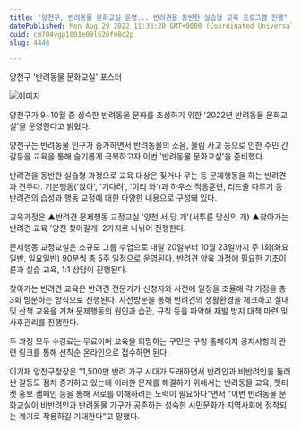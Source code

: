 ```yaml
---
title: "양천구, 반려동물 문화교실 운영... 반려견을 동반한 실습형 교육 프로그램 진행"
datePublished: Mon Aug 29 2022 11:33:20 GMT+0000 (Coordinated Universal Time)
cuid: cm704vgp1001e09l626fn8d2p
slug: 4448

---
```



양천구 '반려동물 문화교실' 포스터

![이미지](https://cdn.hashnode.com/res/hashnode/image/upload/v1739257271285/680b6bd8-5cf2-4940-a71e-91c3e3f92929.jpeg)

양천구가 9~10월 중 성숙한 반려동물 문화를 조성하기 위한 '2022년 반려동물 문화교실'을 운영한다고 밝혔다.

양천구는 반려동물 인구가 증가하면서 반려동물의 소음, 물림 사고 등으로 인한 주민 간 갈등을 교육을 통해 슬기롭게 극복하고자 이번 '반려동물 문화교실'을 준비했다.

반려견을 동반한 실습형 과정으로 교육 대상은 짖거나 무는 등 문제행동을 하는 반려견과 견주다. 기본행동('앉아', '기다려', '이리 와')과 하우스 적응훈련, 리드줄 다루기 등 반려견의 습성과 행동 교정에 대한 다양한 내용으로 구성돼 있다.

교육과정은 ▲반려견 문제행동 교정교실 '양천 서.당.개'(서투른 당신의 개) ▲찾아가는 반려견 교육 '양천 찾아갈개' 2가지로 나뉘어 진행한다.

문제행동 교정교실은 소규모 그룹 수업으로 내달 20일부터 10월 23일까지 주 1회(화요일반, 일요일반) 90분씩 총 5주 일정으로 운영된다. 반려견 양육 과정에 필요한 기초이론과 실습 교육, 1:1 상담이 진행된다.

찾아가는 반려견 교육은 반려견 전문가가 신청자와 사전에 일정을 조율해 각 가정을 총 3회 방문하는 방식으로 진행된다. 사전방문을 통해 반려견의 생활환경을 체크하고 실내 및 산책 교육을 거쳐 문제행동의 원인과 습관, 규칙 등을 파악해 재발 방지 대책 마련 및 사후관리를 진행한다.

두 과정 모두 수강료는 무료이며 교육을 희망하는 구민은 구청 홈페이지 공지사항의 관련 링크를 통해 선착순 온라인으로 접수하면 된다.

이기재 양천구청장은 "1,500만 반려 가구 시대가 도래하면서 반려인과 비반려인을 둘러싼 갈등도 점차 증가하고 있는데 이러한 문제를 해결하기 위해서는 반려동물 교육, 펫티켓 홍보 캠페인 등을 통해 서로를 이해하려는 노력이 필요하다"면서 "이번 반려동물 문화교실이 비반려인과 반려동물 가구가 공존하는 성숙한 시민문화가 지역사회에 정착되는 계기로 작용하길 기대한다"고 말했다.